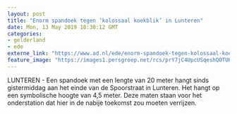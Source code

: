```yaml
---
layout: post
title: "Enorm spandoek tegen ‘kolossaal koekblik’ in Lunteren"
date: Mon, 13 May 2019 18:30:12 GMT
categories: 
- gelderland 
- ede 
externe_link: "https://www.ad.nl/ede/enorm-spandoek-tegen-kolossaal-koekblik-in-lunteren~a8c0ef19/"
feature_image: "https://images1.persgroep.net/rcs/prY7jC4UpcUSqeshQOTUK4buk5w/diocontent/148235640/_fitwidth/400/?appId=21791a8992982cd8da851550a453bd7f&quality=0.7"
---
```


LUNTEREN - Een spandoek met een lengte van 20 meter hangt sinds gistermiddag aan het einde van de Spoorstraat in Lunteren. Het hangt op een symbolische hoogte van 4,5 meter. Deze maten staan voor het onderstation dat hier in de nabije toekomst zou moeten verrijzen.
